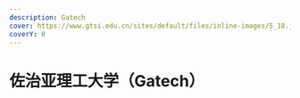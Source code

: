 ```yaml
---
description: Gatech
cover: https://www.gtsi.edu.cn/sites/default/files/inline-images/5_18.jpg
coverY: 0
---
```


# 佐治亚理工大学（Gatech）

